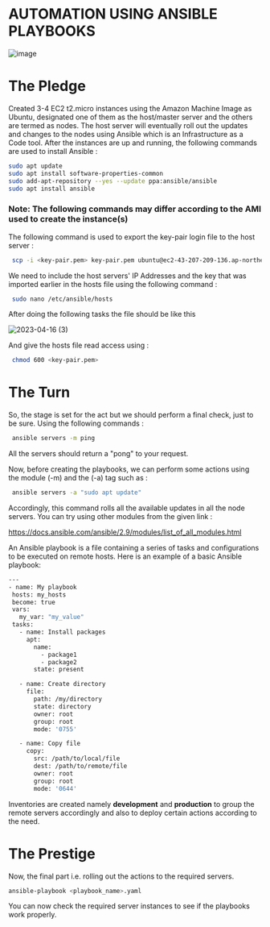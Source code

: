 # AUTOMATION USING ANSIBLE PLAYBOOKS

![image](https://user-images.githubusercontent.com/113296626/228025105-8b03c9f0-3549-47af-9a30-1d381aae6300.png)

# The Pledge
Created 3-4 EC2 t2.micro instances using the Amazon Machine Image as Ubuntu, designated one of them as the host/master server and the others are termed as nodes. The host server will eventually roll out the updates and changes to the nodes using Ansible which is an Infrastructure as a Code tool. After the instances are up and running, the following commands are used to install Ansible :

```sh
sudo apt update
sudo apt install software-properties-common
sudo add-apt-repository --yes --update ppa:ansible/ansible
sudo apt install ansible
```

<h3>Note: The following commands may differ according to the AMI used to create the instance(s)</h3>

The following command is used to export the key-pair login file to the host server :
```sh
 scp -i <key-pair.pem> key-pair.pem ubuntu@ec2-43-207-209-136.ap-northeast-1.compute.amazonaws.com:/home/ubuntu/.ssh
 ```

We need to include the host servers' IP Addresses and the key that was imported earlier in the hosts file using the following command :
```sh
 sudo nano /etc/ansible/hosts
 ```
 After doing the following tasks the file should be like this 
 
 ![2023-04-16 (3)](https://user-images.githubusercontent.com/113296626/232283671-fb990a2c-e37b-4e8f-bc60-503538f1397a.png)

And give the hosts file read access using :
```sh
 chmod 600 <key-pair.pem>
 ```

# The Turn 

So, the stage is set for the act but we should perform a final check, just to be sure. Using the following commands :
```sh
 ansible servers -m ping
 ```
 All the servers should return a "pong" to your request.
 
 Now, before creating the playbooks, we can perform some actions using the module (-m) and the (-a) tag such as :
 ```sh
  ansible servers -a "sudo apt update"
 ```
 Accordingly, this command rolls all the available updates in all the node servers. You can try using other modules from the given link :
 
 https://docs.ansible.com/ansible/2.9/modules/list_of_all_modules.html
 
 An Ansible playbook is a file containing a series of tasks and configurations to be executed on remote hosts. Here is an example of a basic Ansible playbook:
 
 ```sh
 ---
- name: My playbook
  hosts: my_hosts
  become: true
  vars:
    my_var: "my_value"
  tasks:
    - name: Install packages
      apt:
        name:
          - package1
          - package2
        state: present

    - name: Create directory
      file:
        path: /my/directory
        state: directory
        owner: root
        group: root
        mode: '0755'

    - name: Copy file
      copy:
        src: /path/to/local/file
        dest: /path/to/remote/file
        owner: root
        group: root
        mode: '0644'
```
 Inventories are created namely **development** and **production** to group the remote servers accordingly and also to deploy certain actions according to the need.
 
 # The Prestige
 
 Now, the final part i.e. rolling out the actions to the required servers.
 
 ```sh
 ansible-playbook <playbook_name>.yaml
 ```
 You can now check the required server instances to see if the playbooks work properly.
